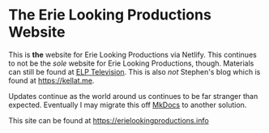 # The Erie Looking Productions Website

This is **the** website for Erie Looking Productions via Netlify.  This continues to not be the *sole* website for Erie Looking Productions, though.  Materials can still be found at [ELP Television](https://coyote.works).  This is also *not* Stephen's blog which is found at <https://kellat.me>.

Updates continue as the world around us continues to be far stranger than expected.  Eventually I may migrate this off [MkDocs](https://www.mkdocs.org/) to another solution.

This site can be found at <https://erielookingproductions.info>
